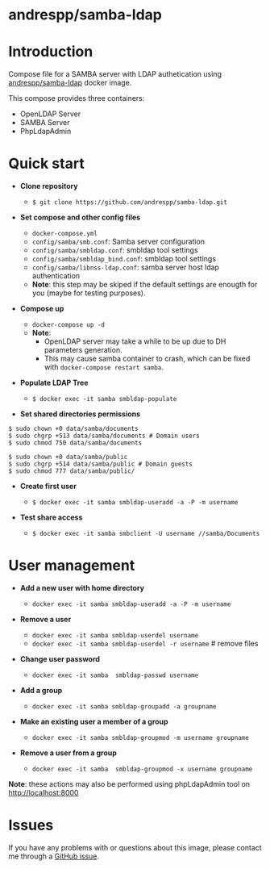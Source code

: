 andrespp/samba-ldap
===================

# Introduction

Compose file for a SAMBA server with LDAP authetication using [andrespp/samba-ldap](https://hub.docker.com/r/andrespp/samba-ldap) docker image.

This compose provides three containers:
* OpenLDAP Server
* SAMBA Server
* PhpLdapAdmin

# Quick start

* **Clone repository**
    * `$ git clone https://github.com/andrespp/samba-ldap.git`


* **Set compose and other config files**
    * `docker-compose.yml`
    * `config/samba/smb.conf`: Samba server configuration
    * `config/samba/smbldap.conf`: smbldap tool settings
    * `config/samba/smbldap_bind.conf`: smbldap tool settings
    * `config/samba/libnss-ldap.conf`: samba server host ldap authentication
    * **Note**: this step may be skiped if the default settings are enougth for you (maybe for testing purposes).


* **Compose up**
    * `docker-compose up -d`
    * **Note**:
        * OpenLDAP server may take a while to be up due to DH parameters generation.
        * This may cause samba container to crash, which can be fixed with `docker-compose restart samba`.


* **Populate LDAP Tree**
    * `$ docker exec -it samba smbldap-populate`


* **Set shared directories permissions**

```
$ sudo chown +0 data/samba/documents
$ sudo chgrp +513 data/samba/documents # Domain users
$ sudo chmod 750 data/samba/documents
```

```
$ sudo chown +0 data/samba/public
$ sudo chgrp +514 data/samba/public # Domain guests
$ sudo chmod 777 data/samba/public/
```


* **Create first user**
    * `$ docker exec -it samba smbldap-useradd -a -P -m username`


* **Test share access**
    * `$ docker exec -it samba smbclient -U username //samba/Documents`


# User management

* **Add a new user with home directory**
    * `docker exec -it samba smbldap-useradd -a -P -m username`


* **Remove a user**
    * `docker exec -it samba smbldap-userdel username`
    * `docker exec -it samba smbldap-userdel -r username` # remove files


* **Change user password**
    * `docker exec -it samba  smbldap-passwd username`


* **Add a group**
    * `docker exec -it samba smbldap-groupadd -a groupname`


* **Make an existing user a member of a group**
    * `docker exec -it samba smbldap-groupmod -m username groupname`


* **Remove a user from a group**
    * `docker exec -it samba  smbldap-groupmod -x username groupname`

**Note**: these actions may also be performed using phpLdapAdmin tool on [http://localhost:8000](http://localhost:8000)

# Issues

If you have any problems with or questions about this image, please contact me
through a [GitHub issue](https://github.com/andrespp/docker-samba-ldap/issues).
